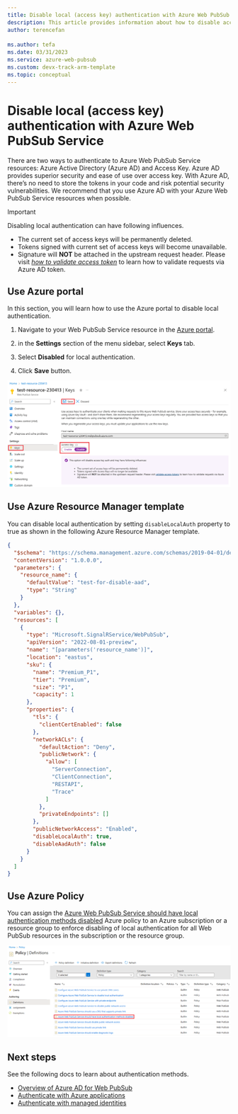 ```yaml
---
title: Disable local (access key) authentication with Azure Web PubSub Service
description: This article provides information about how to disable access key authentication and use only Azure AD authentication with Azure Web PubSub Service.
author: terencefan

ms.author: tefa
ms.date: 03/31/2023
ms.service: azure-web-pubsub
ms.custom: devx-track-arm-template
ms.topic: conceptual
---
```


# Disable local (access key) authentication with Azure Web PubSub Service

There are two ways to authenticate to Azure Web PubSub Service resources: Azure Active Directory (Azure AD) and Access Key. Azure AD provides superior security and ease of use over access key. With Azure AD, there’s no need to store the tokens in your code and risk potential security vulnerabilities. We recommend that you use Azure AD with your Azure Web PubSub Service resources when possible.

> [!IMPORTANT]
> Disabling local authentication can have following influences.
>
> - The current set of access keys will be permanently deleted.
> - Tokens signed with current set of access keys will become unavailable.
> - Signature will **NOT** be attached in the upstream request header. Please visit _[how to validate access token](./howto-use-managed-identity.md#validate-access-tokens)_ to learn how to validate requests via Azure AD token.

## Use Azure portal

In this section, you will learn how to use the Azure portal to disable local authentication.

1. Navigate to your Web PubSub Service resource in the [Azure portal](https://portal.azure.com).

2. in the **Settings** section of the menu sidebar, select **Keys** tab.

3. Select **Disabled** for local authentication.

4. Click **Save** button.

![Screenshot of disabling local auth.](./media/howto-disable-local-auth/disable-local-auth.png)

## Use Azure Resource Manager template

You can disable local authentication by setting `disableLocalAuth` property to true as shown in the following Azure Resource Manager template.

```json
{
  "$schema": "https://schema.management.azure.com/schemas/2019-04-01/deploymentTemplate.json#",
  "contentVersion": "1.0.0.0",
  "parameters": {
    "resource_name": {
      "defaultValue": "test-for-disable-aad",
      "type": "String"
    }
  },
  "variables": {},
  "resources": [
    {
      "type": "Microsoft.SignalRService/WebPubSub",
      "apiVersion": "2022-08-01-preview",
      "name": "[parameters('resource_name')]",
      "location": "eastus",
      "sku": {
        "name": "Premium_P1",
        "tier": "Premium",
        "size": "P1",
        "capacity": 1
      },
      "properties": {
        "tls": {
          "clientCertEnabled": false
        },
        "networkACLs": {
          "defaultAction": "Deny",
          "publicNetwork": {
            "allow": [
              "ServerConnection",
              "ClientConnection",
              "RESTAPI",
              "Trace"
            ]
          },
          "privateEndpoints": []
        },
        "publicNetworkAccess": "Enabled",
        "disableLocalAuth": true,
        "disableAadAuth": false
      }
    }
  ]
}
```

## Use Azure Policy

You can assign the [Azure Web PubSub Service should have local authentication methods disabled](https://ms.portal.azure.com/#view/Microsoft_Azure_Policy/PolicyDetailBlade/definitionId/%2Fproviders%2FMicrosoft.Authorization%2FpolicyDefinitions%2Fb66ab71c-582d-4330-adfd-ac162e78691e) Azure policy to an Azure subscription or a resource group to enforce disabling of local authentication for all Web PubSub resources in the subscription or the resource group.

![Screenshot of disabling local auth policy.](./media/howto-disable-local-auth/disable-local-auth-policy.png)

## Next steps

See the following docs to learn about authentication methods.

- [Overview of Azure AD for Web PubSub](concept-azure-ad-authorization.md)
- [Authenticate with Azure applications](./howto-authorize-from-application.md)
- [Authenticate with managed identities](./howto-authorize-from-managed-identity.md)
